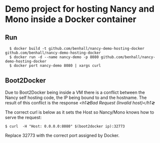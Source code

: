 Demo project for hosting Nancy and Mono inside a Docker container
=================================================================

Run
-------------

```
  $ docker build -t github.com/benhall/nancy-demo-hosting-docker github.com/benhall/nancy-demo-hosting-docker
  $ docker run -d --name nancy-demo -p 8080 github.com/benhall/nancy-demo-hosting-docker
  $ docker port nancy-demo 8080 | xargs curl 
```

Boot2Docker
-----------

Due to Boot2Docker being inside a VM there is a conflict between the Nancy self hosting code, the IP being bound to and the hostname. The result of this conflict is the response _&lt;h1&gl;Bad Request (Invalid host)&lt;/h1&gl;_

The correct curl is below as it sets the Host so Nancy/Mono knows how to serve the request:

```
$ curl  -H "Host: 0.0.0.0:8080" $(boot2docker ip):32773
```

Replace 32773 with the correct port assigned by Docker.
